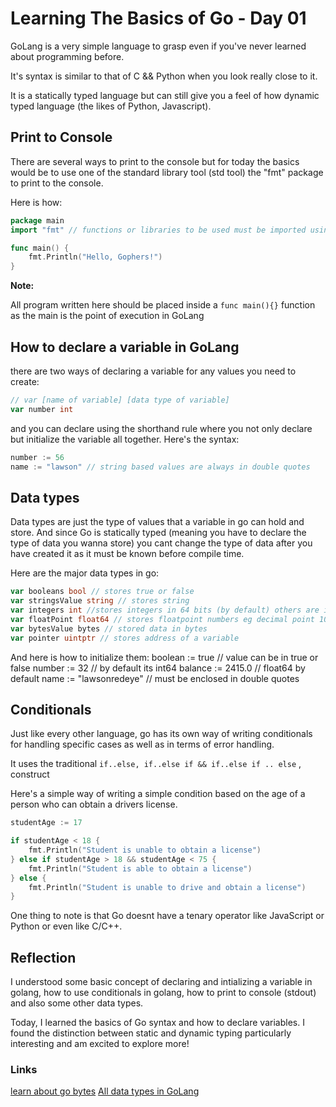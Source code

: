 # Learning The Basics of Go - Day 01

GoLang is a very simple language to grasp even if you've never learned about programming before.

It's syntax is similar to that of C && Python when you look really close to it.

It is a statically typed language but can still give you a feel of how dynamic typed language (the likes of Python, Javascript).

## Print to Console
There are several ways to print to the console but for today the basics would be to use one of the standard library tool (std tool)  the "fmt" package to print to the console.

Here is how:
```Go
package main
import "fmt" // functions or libraries to be used must be imported using the import keyword and enclosed in double quotes

func main() {
    fmt.Println("Hello, Gophers!")
}
```

**Note:**

All program written here should be placed inside a  `func main(){}` function as the main is the point of execution in GoLang

## How to declare a variable in GoLang

there are two ways of declaring a variable for any values you need to create:

```Go
// var [name of variable] [data type of variable]
var number int
```
and you can declare using the shorthand rule where you not only declare but initialize the variable all together.
Here's the syntax:
```Go
number := 56
name := "lawson" // string based values are always in double quotes
```

## Data types
Data types are just the type of values that a variable in go can hold and store.
And since Go is statically typed (meaning you have to declare the type of data you wanna store) you cant change the type of data after you have created it as it must be known before compile time.

Here are the major data types in go:
```Go
var booleans bool // stores true or false
var stringsValue string // stores string
var integers int //stores integers in 64 bits (by default) others are int8, int16, int32, int64
var floatPoint float64 // stores floatpoint numbers eg decimal point 10.3, 0.2, 5.27..  others are float32
var bytesValue bytes // stored data in bytes
var pointer uintptr // stores address of a variable
```

And here is how to initialize them:
boolean := true // value can be in true or false
number := 32 // by default its int64
balance := 2415.0 // float64 by default
name := "lawsonredeye" // must be enclosed in double quotes

## Conditionals

Just like every other language, go has its own way of writing conditionals for handling specific cases as well as in terms of error handling.

It uses the traditional `if..else, if..else if && if..else if .. else` , construct

Here's a simple way of writing a simple condition based on the age of a person who can obtain a drivers license.

```Go
studentAge := 17

if studentAge < 18 {
    fmt.Println("Student is unable to obtain a license")
} else if studentAge > 18 && studentAge < 75 {
    fmt.Println("Student is able to obtain a license")
} else {
    fmt.Println("Student is unable to drive and obtain a license")
}
```
One thing to note is that Go doesnt have a tenary operator like JavaScript or Python or even like C/C++.

## Reflection
I understood some basic concept of declaring and intializing a variable in golang, how to use conditionals in golang, how to print to console (stdout) and also some other data types.

Today, I learned the basics of Go syntax and how to declare variables. I found the distinction between static and dynamic typing particularly interesting and am excited to explore more!

### Links
[learn about go bytes](https://golangdocs.com/golang-bytes-variable-package)
[All data types in GoLang](https://golangbyexample.com/all-data-types-in-golang-with-examples/)

